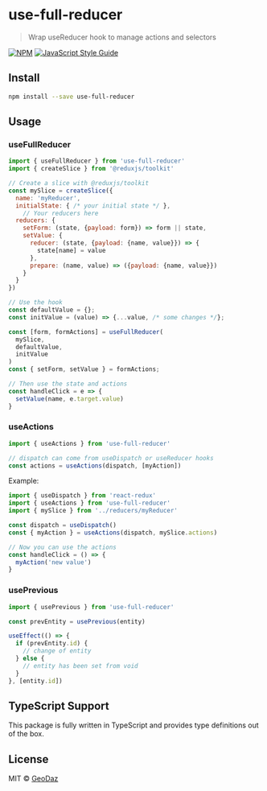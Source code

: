 # use-full-reducer

> Wrap useReducer hook to manage actions and selectors

[![NPM](https://img.shields.io/npm/v/use-full-reducer.svg)](https://www.npmjs.com/package/use-full-reducer) [![JavaScript Style Guide](https://img.shields.io/badge/code_style-standard-brightgreen.svg)](https://standardjs.com)

## Install

```bash
npm install --save use-full-reducer
```

## Usage

### useFullReducer

```jsx
import { useFullReducer } from 'use-full-reducer'
import { createSlice } from '@reduxjs/toolkit'

// Create a slice with @reduxjs/toolkit
const mySlice = createSlice({
  name: 'myReducer',
  initialState: { /* your initial state */ },
    // Your reducers here
  reducers: {
    setForm: (state, {payload: form}) => form || state,
    setValue: {
      reducer: (state, {payload: {name, value}}) => {
        state[name] = value
      },
      prepare: (name, value) => ({payload: {name, value}})
    }
  }
})

// Use the hook
const defaultValue = {};
const initValue = (value) => {...value, /* some changes */};

const [form, formActions] = useFullReducer(
  mySlice,
  defaultValue,
  initValue
)
const { setForm, setValue } = formActions;

// Then use the state and actions
const handleClick = e => {
  setValue(name, e.target.value)
}
```

### useActions

```jsx
import { useActions } from 'use-full-reducer'

// dispatch can come from useDispatch or useReducer hooks
const actions = useActions(dispatch, [myAction])
```

Example:

```jsx
import { useDispatch } from 'react-redux'
import { useActions } from 'use-full-reducer'
import { mySlice } from '../reducers/myReducer'

const dispatch = useDispatch()
const { myAction } = useActions(dispatch, mySlice.actions)

// Now you can use the actions
const handleClick = () => {
  myAction('new value')
}
```

### usePrevious

```jsx
import { usePrevious } from 'use-full-reducer'

const prevEntity = usePrevious(entity)

useEffect(() => {
  if (prevEntity.id) {
    // change of entity
  } else {
    // entity has been set from void
  }
}, [entity.id])
```

## TypeScript Support

This package is fully written in TypeScript and provides type definitions out of the box.

## License

MIT © [GeoDaz](https://github.com/GeoDaz)

